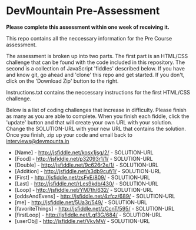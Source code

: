 DevMountain Pre-Assessment
=========

**Please complete this assessment within one week of receiving it.**

This repo contains all the neccessary information for the Pre Course assessment. 

The assessment is broken up into two parts. The first part is an HTML/CSS challenge that can be found with the code included in this repository. The second is a collection of JavaScript 'fiddles' described below. If you have and know git, go ahead and 'clone' this repo and get started. If you don't, click on the 'Download Zip' button to the right. 


Instructions.txt contains the neccessary instructions for the first HTML/CSS challenge. 

Below is a list of coding challenges that increase in difficulty. Please finish as many as you are able to complete.
When you finish each fiddle, click the 'update' button and that will create your own URL with your solution. Change the SOLUTION-URL with your new URL that contains the solution. Once you finish, zip up your code and email back to interviews@devmounta.in

* [Name] - http://jsfiddle.net/kosx1jsg/2/ - SOLUTION-URL
* [Food] - http://jsfiddle.net/p32093r1/1/ - SOLUTION-URL
* [Double] - http://jsfiddle.net/9c626r2e/1/ - SOLUTION-URL
* [Addition] - http://jsfiddle.net/s3db9cuf/1/ - SOLUTION-URL
* [First] - http://jsfiddle.net/zsFvE/809/ - SOLUTION-URL
* [Last] -  http://jsfiddle.net/rLes9kdb/430/ - SOLUTION-URL
* [Loop] - http://jsfiddle.net/YM7th/632/ - SOLUTION-URL
* [oddsAndEvens] - http://jsfiddle.net/4zfcz/689/ - SOLUTION-URL
* [me] - http://jsfiddle.net/5Ua3r/549/ - SOLUTION-URL
* [favoriteThings] - http://jsfiddle.net/zCcnT/595/ - SOLUTION-URL
* [firstLoop] - http://jsfiddle.net/Lgf3G/684/ - SOLUTION-URL
* [userObj] - http://jsfiddle.net/VkvMV/ - SOLUTION-URL
